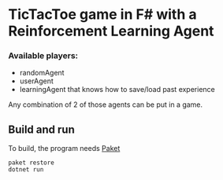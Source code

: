 # TicTacToe game in F# with a Reinforcement Learning Agent

### Available players:

- randomAgent 
- userAgent
- learningAgent that knows how to save/load past experience

Any combination of 2 of those agents can be put in a game.

## Build and run

To build, the program needs [Paket](https://fsprojects.github.io/Paket/index.html)
```
paket restore
dotnet run
```
